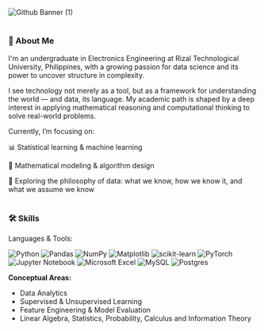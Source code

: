 ![Github Banner (1)](https://github.com/user-attachments/assets/9f992f9a-4110-4c8c-850c-754439c8a7b4)
#

### **🧠 About Me**

I'm an undergraduate in Electronics Engineering at Rizal Technological University, Philippines, with a growing passion for data science and its power to uncover structure in complexity.

I see technology not merely as a tool, but as a framework for understanding the world — and data, its language. My academic path is shaped by a deep interest in applying mathematical reasoning and computational thinking to solve real-world problems.

Currently, I’m focusing on:

📊 Statistical learning & machine learning

🧮 Mathematical modeling & algorithm design

🧠 Exploring the philosophy of data: what we know, how we know it, and what we assume we know

#
### **🛠️ Skills**
Languages & Tools:

![Python](https://img.shields.io/badge/python-3670A0?style=for-the-badge&logo=python&logoColor=ffdd54) ![Pandas](https://img.shields.io/badge/pandas-%23150458.svg?style=for-the-badge&logo=pandas&logoColor=white) ![NumPy](https://img.shields.io/badge/numpy-%23013243.svg?style=for-the-badge&logo=numpy&logoColor=white) ![Matplotlib](https://img.shields.io/badge/Matplotlib-%23ffffff.svg?style=for-the-badge&logo=Matplotlib&logoColor=black) ![scikit-learn](https://img.shields.io/badge/scikit--learn-%23F7931E.svg?style=for-the-badge&logo=scikit-learn&logoColor=white) ![PyTorch](https://img.shields.io/badge/PyTorch-%23EE4C2C.svg?style=for-the-badge&logo=PyTorch&logoColor=white) ![Jupyter Notebook](https://img.shields.io/badge/jupyter-%23FA0F00.svg?style=for-the-badge&logo=jupyter&logoColor=white) ![Microsoft Excel](https://img.shields.io/badge/Microsoft_Excel-217346?style=for-the-badge&logo=microsoft-excel&logoColor=white) ![MySQL](https://img.shields.io/badge/mysql-4479A1.svg?style=for-the-badge&logo=mysql&logoColor=white) ![Postgres](https://img.shields.io/badge/postgres-%23316192.svg?style=for-the-badge&logo=postgresql&logoColor=white)

**Conceptual Areas:**
- Data Analytics
- Supervised & Unsupervised Learning
- Feature Engineering & Model Evaluation
- Linear Algebra, Statistics, Probability, Calculus and Information Theory






